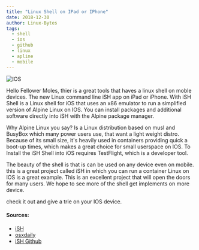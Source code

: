 ```yaml
---
title: "Linux Shell on IPad or IPhone"
date: 2018-12-30
author: Linux-Bytes
tags:
  - shell
  - ios
  - github
  - linux
  - apline
  - mobile
---
```


![IOS](https://ish.app/assets/github-readme.png)


Hello Fellower Moles, thier is a great tools that haves a linux shell on moble devices.
The new Linux command line iSH app on iPad or iPhone. With iSH Shell is a Linux shell for iOS that uses an x86 emulator to run a simplified version of Alpine Linux on IOS. You can install packages and additional software directly into iSH with the Alpine package manager. 

Why Alpine Linux you say? Is a Linux distribution based on musl and BusyBox which many power users use, that want a light weight distro. Because of its small size, it's heavily used in containers providing quick a boot-up times, which makes a great choice for small userspace on IOS. To Install the iSH Shell into iOS requires TestFlight, which is a developer tool. 

The beauty of the shell is that is can be used on any device even on mobile. this is a great project called iSH in which you can run a container Linux on IOS is a great example. This is an excellent project that will open the doors for many users. We hope to see more of the shell get implements on more device.

check it out and give a trie on your IOS device.


#### Sources:

- [iSH](https://ish.app/)
- [osxdaily](http://osxdaily.com/2018/12/11/ish-linux-shell-ios/)
- [iSH Github](https://github.com/tbodt/ish)

